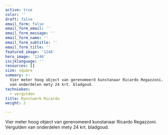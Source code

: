 ```yaml
---
active: true
color: ''
draft: false
email_form: false
email_form_email: ''
email_form_message: ''
email_form_name: ''
email_form_subtitle: ''
email_form_title: ''
featured_image: '1246'
hero_image: '1246'
iscjklanguage: ''
resources: []
size: square
summary: >-
  Vier meter hoog object van gerenomeerd kunstanaar Ricardo Regazzoni. Vergulden
  van onderdelen mety 24 krt. bladgoud.
technieken:
  - vergulden
title: Kunstwerk Ricardo
weight: 2

---
```


Vier meter hoog object van gerenomeerd kunstanaar Ricardo Regazzoni. Vergulden van onderdelen mety 24 krt. bladgoud.